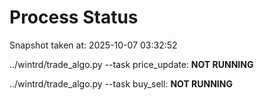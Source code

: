 # Process Status

Snapshot taken at: 2025-10-07 03:32:52

../wintrd/trade_algo.py --task price_update: **NOT RUNNING**

../wintrd/trade_algo.py --task buy_sell: **NOT RUNNING**


